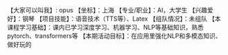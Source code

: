 【大家可以叫我】: opus
【坐标】：上海
【专业/职业】：AI，大学生
【兴趣爱好】：钢琴
【项目技能】：语音技术（TTS等）、Latex
【组队情况】：未组队
【本课程学习基础】：课内已学习深度学习、机器学习、NLP等基础知识，熟悉pytorch、transformers等
【本期活动目标】：在应用里强化NLP和多模态知识、做好玩的